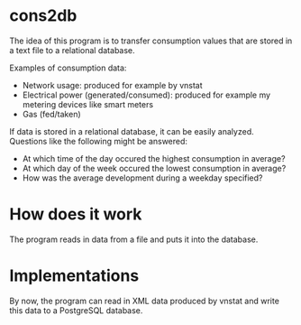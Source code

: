 # cons2db

The idea of this program is to transfer consumption values that are stored in a text file to a relational database.

Examples of consumption data:

- Network usage: produced for example by vnstat
- Electrical power (generated/consumed): produced for example my metering devices like smart meters
- Gas (fed/taken)

If data is stored in a relational database, it can be easily analyzed. Questions like the following might be answered:

- At which time of the day occured the highest consumption in average?
- At which day of the week occured the lowest consumption in average?
- How was the average development during a weekday specified?

# How does it work

The program reads in data from a file and puts it into the database.

# Implementations

By now, the program can read in XML data produced by vnstat and write this data to a PostgreSQL database.